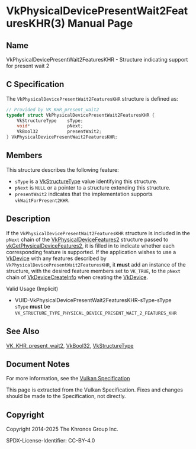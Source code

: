# VkPhysicalDevicePresentWait2FeaturesKHR(3) Manual Page

## Name

VkPhysicalDevicePresentWait2FeaturesKHR - Structure indicating support for present wait 2



## [](#_c_specification)C Specification

The `VkPhysicalDevicePresentWait2FeaturesKHR` structure is defined as:

```c++
// Provided by VK_KHR_present_wait2
typedef struct VkPhysicalDevicePresentWait2FeaturesKHR {
    VkStructureType    sType;
    void*              pNext;
    VkBool32           presentWait2;
} VkPhysicalDevicePresentWait2FeaturesKHR;
```

## [](#_members)Members

This structure describes the following feature:

- `sType` is a [VkStructureType](https://registry.khronos.org/vulkan/specs/latest/man/html/VkStructureType.html) value identifying this structure.
- `pNext` is `NULL` or a pointer to a structure extending this structure.
- []()`presentWait2` indicates that the implementation supports `vkWaitForPresent2KHR`.

## [](#_description)Description

If the `VkPhysicalDevicePresentWait2FeaturesKHR` structure is included in the `pNext` chain of the [VkPhysicalDeviceFeatures2](https://registry.khronos.org/vulkan/specs/latest/man/html/VkPhysicalDeviceFeatures2.html) structure passed to [vkGetPhysicalDeviceFeatures2](https://registry.khronos.org/vulkan/specs/latest/man/html/vkGetPhysicalDeviceFeatures2.html), it is filled in to indicate whether each corresponding feature is supported. If the application wishes to use a [VkDevice](https://registry.khronos.org/vulkan/specs/latest/man/html/VkDevice.html) with any features described by `VkPhysicalDevicePresentWait2FeaturesKHR`, it **must** add an instance of the structure, with the desired feature members set to `VK_TRUE`, to the `pNext` chain of [VkDeviceCreateInfo](https://registry.khronos.org/vulkan/specs/latest/man/html/VkDeviceCreateInfo.html) when creating the [VkDevice](https://registry.khronos.org/vulkan/specs/latest/man/html/VkDevice.html).

Valid Usage (Implicit)

- [](#VUID-VkPhysicalDevicePresentWait2FeaturesKHR-sType-sType)VUID-VkPhysicalDevicePresentWait2FeaturesKHR-sType-sType  
  `sType` **must** be `VK_STRUCTURE_TYPE_PHYSICAL_DEVICE_PRESENT_WAIT_2_FEATURES_KHR`

## [](#_see_also)See Also

[VK\_KHR\_present\_wait2](https://registry.khronos.org/vulkan/specs/latest/man/html/VK_KHR_present_wait2.html), [VkBool32](https://registry.khronos.org/vulkan/specs/latest/man/html/VkBool32.html), [VkStructureType](https://registry.khronos.org/vulkan/specs/latest/man/html/VkStructureType.html)

## [](#_document_notes)Document Notes

For more information, see the [Vulkan Specification](https://registry.khronos.org/vulkan/specs/latest/html/vkspec.html#VkPhysicalDevicePresentWait2FeaturesKHR)

This page is extracted from the Vulkan Specification. Fixes and changes should be made to the Specification, not directly.

## [](#_copyright)Copyright

Copyright 2014-2025 The Khronos Group Inc.

SPDX-License-Identifier: CC-BY-4.0